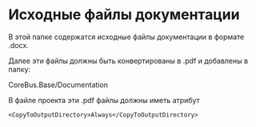 # Исходные файлы документации

В этой папке содержатся исходные файлы документации в формате .docx. 

Далее эти файлы должны быть конвертированы в .pdf и добавлены в папку: 

CoreBus.Base/Documentation

В файле проекта эти .pdf файлы должны иметь атрибут 

```
<CopyToOutputDirectory>Always</CopyToOutputDirectory>
```
